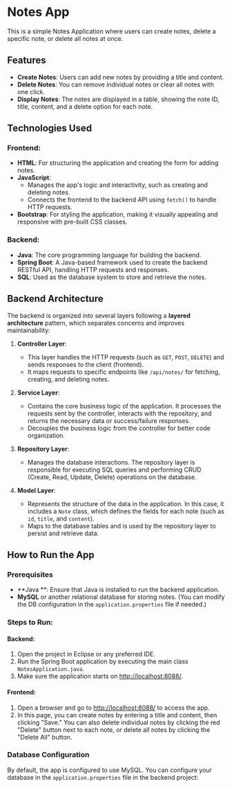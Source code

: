 # Notes App

This is a simple Notes Application where users can create notes, delete a specific note, or delete all notes at once.

## Features
- **Create Notes**: Users can add new notes by providing a title and content.
- **Delete Notes**: You can remove individual notes or clear all notes with one click.
- **Display Notes**: The notes are displayed in a table, showing the note ID, title, content, and a delete option for each note.

## Technologies Used

### Frontend:
- **HTML**: For structuring the application and creating the form for adding notes.
- **JavaScript**: 
  - Manages the app's logic and interactivity, such as creating and deleting notes.
  - Connects the frontend to the backend API using `fetch()` to handle HTTP requests.
- **Bootstrap**: For styling the application, making it visually appealing and responsive with pre-built CSS classes.

### Backend:
- **Java**: The core programming language for building the backend.
- **Spring Boot**: A Java-based framework used to create the backend RESTful API, handling HTTP requests and responses.
- **SQL**: Used as the database system to store and retrieve the notes.

## Backend Architecture

The backend is organized into several layers following a **layered architecture** pattern, which separates concerns and improves maintainability:

1. **Controller Layer**: 
   - This layer handles the HTTP requests (such as `GET`, `POST`, `DELETE`) and sends responses to the client (frontend).
   - It maps requests to specific endpoints like `/api/notes/` for fetching, creating, and deleting notes.

2. **Service Layer**: 
   - Contains the core business logic of the application. It processes the requests sent by the controller, interacts with the repository, and returns the necessary data or success/failure responses.
   - Decouples the business logic from the controller for better code organization.

3. **Repository Layer**: 
   - Manages the database interactions. The repository layer is responsible for executing SQL queries and performing CRUD (Create, Read, Update, Delete) operations on the database.

4. **Model Layer**:
   - Represents the structure of the data in the application. In this case, it includes a `Note` class, which defines the fields for each note (such as `id`, `title`, and `content`).
   - Maps to the database tables and is used by the repository layer to persist and retrieve data.

## How to Run the App

### Prerequisites
- **Java **: Ensure that Java is installed to run the backend application.
- **MySQL** or another relational database for storing notes. (You can modify the DB configuration in the `application.properties` file if needed.)

### Steps to Run:

#### Backend:
1. Open the project in Eclipse or any preferred IDE.
2. Run the Spring Boot application by executing the main class `NotesApplication.java`.
3. Make sure the application starts on [http://localhost:8088/](http://localhost:8088/).

#### Frontend:
1. Open a browser and go to [http://localhost:8088/](http://localhost:8088/) to access the app.
2. In this page, you can create notes by entering a title and content, then clicking "Save." You can also delete individual notes by clicking the red "Delete" button next to each note, or delete all notes by clicking the "Delete All" button.

### Database Configuration
By default, the app is configured to use MySQL. You can configure your database in the `application.properties` file in the backend project: